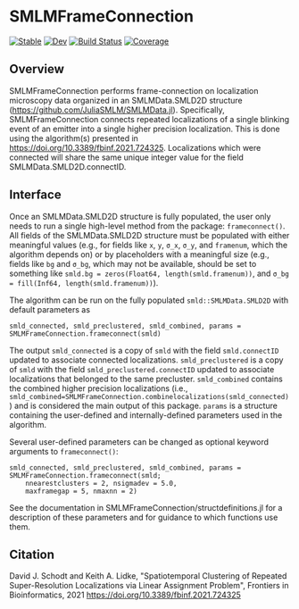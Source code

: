 # SMLMFrameConnection

[![Stable](https://img.shields.io/badge/docs-stable-blue.svg)](https://JuliaSMLM.github.io/SMLMFrameConnection.jl/stable)
[![Dev](https://img.shields.io/badge/docs-dev-blue.svg)](https://JuliaSMLM.github.io/SMLMFrameConnection.jl/dev)
[![Build Status](https://github.com/JuliaSMLM/SMLMFrameConnection.jl/workflows/CI/badge.svg)](https://github.com/JuliaSMLM/SMLMFrameConnection.jl/actions)
[![Coverage](https://codecov.io/gh/JuliaSMLM/SMLMFrameConnection.jl/branch/master/graph/badge.svg)](https://codecov.io/gh/JuliaSMLM/SMLMFrameConnection.jl)


## Overview
SMLMFrameConnection performs frame-connection on localization microscopy data organized in an SMLMData.SMLD2D structure (https://github.com/JuliaSMLM/SMLMData.jl). 
Specifically, SMLMFrameConnection connects repeated localizations of a single blinking event of an emitter into a single higher precision localization.  This is done 
using the algorithm(s) presented in https://doi.org/10.3389/fbinf.2021.724325.  Localizations which were connected will share the same unique integer value for the field
SMLMData.SMLD2D.connectID.


## Interface
Once an SMLMData.SMLD2D structure is fully populated, the user only needs to run a single high-level method from the package: `frameconnect()`.
All fields of the SMLMData.SMLD2D structure must be populated with either meaningful values (e.g., for fields like `x`, `y`, `σ_x`, `σ_y`, and `framenum`, 
which the algorithm depends on) or by placeholders with a meaningful size (e.g., fields like `bg` and `σ_bg`, which may not be available, should be set to something like 
`smld.bg = zeros(Float64, length(smld.framenum))`, and `σ_bg = fill(Inf64, length(smld.framenum))`).  

The algorithm can be run on the fully populated `smld::SMLMData.SMLD2D` with default parameters as

```smld_connected, smld_preclustered, smld_combined, params = SMLMFrameConnection.frameconnect(smld)```

The output `smld_connected` is a copy of `smld` with the field `smld.connectID` updated to associate connected localizations.  `smld_preclustered` is a copy of `smld` 
with the field `smld_preclustered.connectID` updated to associate localizations that belonged to the same precluster.  `smld_combined` contains the combined higher 
precision localizations (i.e., `smld_combined=SMLMFrameConnection.combinelocalizations(smld_connected)`) and is considered the main output of this package.  `params` 
is a structure containing the user-defined and internally-defined parameters used in the algorithm.

Several user-defined parameters can be changed as optional keyword arguments to `frameconnect()`:

```
smld_connected, smld_preclustered, smld_combined, params = SMLMFrameConnection.frameconnect(smld;
    nnearestclusters = 2, nsigmadev = 5.0,
    maxframegap = 5, nmaxnn = 2)
```
See the documentation in SMLMFrameConnection/structdefinitions.jl for a description of these parameters and for guidance to which functions use them.

## Citation
David J. Schodt and Keith A. Lidke, "Spatiotemporal Clustering of Repeated Super-Resolution Localizations via Linear Assignment Problem", 
Frontiers in Bioinformatics, 2021 
https://doi.org/10.3389/fbinf.2021.724325
